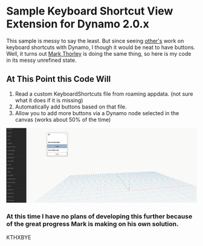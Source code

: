 # Sample Keyboard Shortcut View Extension for Dynamo 2.0.x

This sample is messy to say the least. But since seeing [other's](https://github.com/wynged/DynaFire) work on keyboard shortcuts with Dynamo, I though it would be neat to have buttons. Well, it turns out [Mark Thorley](https://github.com/MarkThorley/designtechViewExtension) is doing the same thing, so here is my code in its messy unrefined state.

## At This Point this Code Will
1. Read a custom KeyboardShortcuts file from roaming appdata. (not sure what it does if it is missing)
2. Automatically add buttons based on that file.
3. Allow you to add more buttons via a Dynamo node selected in the canvas (works about 50% of the time)

![Image](keyboardShortcuts.gif)


### At this time I have no plans of developing this further because of the great progress Mark is making on his own solution.

KTHXBYE
